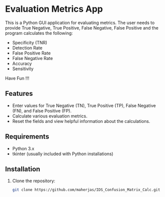 # Evaluation Metrics App

This is a Python GUI application for evaluating metrics. The user needs to provide True Negative, True Positive, False Negative, False Positive and the program calculates the following:
- Specificity (TNR)
- Detection Rate
- False Positive Rate
- False Negative Rate
- Accuracy
- Sensitivity

Have Fun !!!
## Features

- Enter values for True Negative (TN), True Positive (TP), False Negative (FN), and False Positive (FP).
- Calculate various evaluation metrics.
- Reset the fields and view helpful information about the calculations.

## Requirements

- Python 3.x
- tkinter (usually included with Python installations)

## Installation

1. Clone the repository:
   ```bash
   git clone https://github.com/maherjas/IDS_Confusion_Matrix_Calc.git
